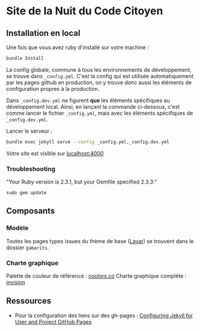 # Site de la Nuit du Code Citoyen

## Installation en local

Une fois que vous avez ruby d'installé sur votre machine :

```bash
bundle Install
```

La config globale, commune à tous les environnements de développement, se trouve dans `_config.yml`. C'est la config qui est utilisée automatiquement par les pages github en production, on y trouve donc aussi les éléments de configuration propres à la production.

Dans `_config.dev.yml` ne figurent **que** les éléments spécifiques au développement local. Ainsi, en lançant la commande ci-dessous, c'est comme lancer le fichier `_config.yml`, mais avec les éléments spécifiques de `_config.dev.yml`.

Lancer le serveur :
```bash
bundle exec jekyll serve --config _config.yml,_config.dev.yml
```


Votre site est visible sur [localhost:4000](localhost:4000)

### Troubleshooting

"Your Ruby version is 2.3.1, but your Gemfile specified 2.3.3:"

	sudo gem update



## Composants

### Modèle

Toutes les pages types issues du thème de base ([Lavar](http://preview.themeforest.net/item/lavar-portfolio-agency-jekyll-theme/full_screen_preview/15679321?ref=gundoel007)) se trouvent dans le dossier `gabarits`.

### Charte graphique

Palette de couleur de référence : [coolors.co](https://coolors.co/ffc857-f9dc5c-3185fc-223951-e84855)
Charte graphique complète : [invision](https://projects.invisionapp.com/boards/7334QZOJFRNTG#/5260452)

## Ressources

- Pour la configuration des liens sur des gh-pages : [Configuring Jekyll for User and Project GitHub Pages](http://downtothewire.io/2015/08/15/configuring-jekyll-for-user-and-project-github-pages/)

